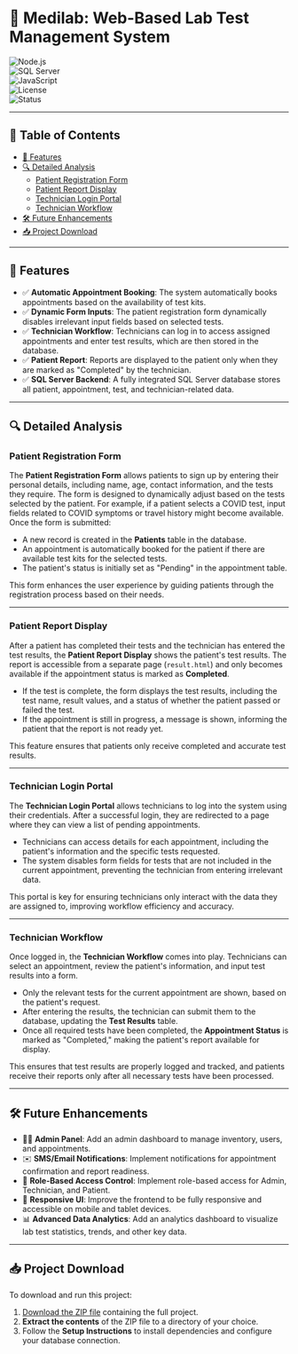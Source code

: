 # 🧪 Medilab: Web-Based Lab Test Management System

![Node.js](https://img.shields.io/badge/Node.js-Express-green.svg)  
![SQL Server](https://img.shields.io/badge/Database-SQL--Server-blue.svg)  
![JavaScript](https://img.shields.io/badge/Language-JavaScript-yellow.svg)  
![License](https://img.shields.io/badge/License-MIT-brightgreen.svg)  
![Status](https://img.shields.io/badge/Status-Active-success.svg)

---

## 📑 Table of Contents

- [🚀 Features](#-features)
- [🔍 Detailed Analysis](#-detailed-analysis)
  - [Patient Registration Form](#patient-registration-form)
  - [Patient Report Display](#patient-report-display)
  - [Technician Login Portal](#technician-login-portal)
  - [Technician Workflow](#technician-workflow)
- [🛠️ Future Enhancements](#️-future-enhancements)
- [📥 Project Download](#-project-download)

---

## 🚀 Features

- ✅ **Automatic Appointment Booking**: The system automatically books appointments based on the availability of test kits.
- ✅ **Dynamic Form Inputs**: The patient registration form dynamically disables irrelevant input fields based on selected tests.
- ✅ **Technician Workflow**: Technicians can log in to access assigned appointments and enter test results, which are then stored in the database.
- ✅ **Patient Report**: Reports are displayed to the patient only when they are marked as "Completed" by the technician.
- ✅ **SQL Server Backend**: A fully integrated SQL Server database stores all patient, appointment, test, and technician-related data.

---

## 🔍 Detailed Analysis

### Patient Registration Form

The **Patient Registration Form** allows patients to sign up by entering their personal details, including name, age, contact information, and the tests they require. The form is designed to dynamically adjust based on the tests selected by the patient. For example, if a patient selects a COVID test, input fields related to COVID symptoms or travel history might become available. Once the form is submitted:

- A new record is created in the **Patients** table in the database.
- An appointment is automatically booked for the patient if there are available test kits for the selected tests.
- The patient's status is initially set as "Pending" in the appointment table.
  
This form enhances the user experience by guiding patients through the registration process based on their needs.

---

### Patient Report Display

After a patient has completed their tests and the technician has entered the test results, the **Patient Report Display** shows the patient's test results. The report is accessible from a separate page (`result.html`) and only becomes available if the appointment status is marked as **Completed**.

- If the test is complete, the form displays the test results, including the test name, result values, and a status of whether the patient passed or failed the test.
- If the appointment is still in progress, a message is shown, informing the patient that the report is not ready yet.

This feature ensures that patients only receive completed and accurate test results.

---

### Technician Login Portal

The **Technician Login Portal** allows technicians to log into the system using their credentials. After a successful login, they are redirected to a page where they can view a list of pending appointments.

- Technicians can access details for each appointment, including the patient's information and the specific tests requested.
- The system disables form fields for tests that are not included in the current appointment, preventing the technician from entering irrelevant data.
  
This portal is key for ensuring technicians only interact with the data they are assigned to, improving workflow efficiency and accuracy.

---

### Technician Workflow

Once logged in, the **Technician Workflow** comes into play. Technicians can select an appointment, review the patient's information, and input test results into a form.

- Only the relevant tests for the current appointment are shown, based on the patient's request.
- After entering the results, the technician can submit them to the database, updating the **Test Results** table.
- Once all required tests have been completed, the **Appointment Status** is marked as "Completed," making the patient's report available for display.

This ensures that test results are properly logged and tracked, and patients receive their reports only after all necessary tests have been processed.

---

## 🛠️ Future Enhancements

- 🧑‍💼 **Admin Panel**: Add an admin dashboard to manage inventory, users, and appointments.
- ✉️ **SMS/Email Notifications**: Implement notifications for appointment confirmation and report readiness.
- 🔐 **Role-Based Access Control**: Implement role-based access for Admin, Technician, and Patient.
- 📱 **Responsive UI**: Improve the frontend to be fully responsive and accessible on mobile and tablet devices.
- 📊 **Advanced Data Analytics**: Add an analytics dashboard to visualize lab test statistics, trends, and other key data.

---

## 📥 Project Download

To download and run this project:

1. [Download the ZIP file](ahmadZeeshan292/-Medical-Lab-Testing-Management-System-Web-Application/blob/main/db-project_v4.zip) containing the full project.
2. **Extract the contents** of the ZIP file to a directory of your choice.
3. Follow the **Setup Instructions** to install dependencies and configure your database connection.


 
